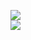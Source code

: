 [![](https://img.shields.io/badge/Made%20With-Github%20Spray-lightgrey.svg?style=for-the-badge&logo=github)](https://github.com/Annihil/github-spray#21433)  
[![](https://i.imgur.com/2DrTn0Z.gif)](https://github.com/Annihil/github-spray)